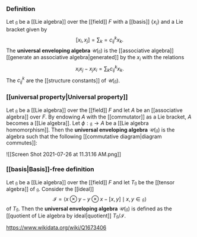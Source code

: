 ### Definition
Let $\mathfrak g$ be a [[Lie algebra]] over the [[field]] $F$ with a [[basis]] $\{x_i\}$ and a Lie bracket given by $$[x_i,x_j] = \sum_k = c_{ij}^kx_k.$$ The **universal enveloping algebra** $\mathcal U(\mathfrak g)$ is the [[associative algebra]] [[generate an associative algebra|generated]] by the $x_i$ with the relations $$x_ix_j-x_jx_i = \sum_k c_{ij}^k x_k.$$ The $c_{ij}^k$ are the [[structure constants]] of $\mathcal U(\mathfrak g)$.
### [[universal property|Universal property]]
Let $\mathfrak g$ be a [[Lie algebra]] over the [[field]] $F$ and let $A$ be an [[associative algebra]] over $F$. By endowing $A$ with the [[commutator]] as a Lie bracket, $A$ becomes a [[Lie algebra]]. Let $\phi: \mathfrak g \to A$ be a [[Lie algebra homomorphism]]. Then the **universal enveloping algebra** $\mathcal U(\mathfrak g)$ is the algebra such that the following [[commutative diagram|diagram commutes]]:

![[Screen Shot 2021-07-26 at 11.31.16 AM.png]]

### [[basis|Basis]]-free definition
Let $\mathfrak g$ be a [[Lie algebra]] over the [[field]] $F$ and let $T\mathfrak g$ be the [[tensor algebra]] of $\mathfrak g$. Consider the [[ideal]] $$\mathcal I = \langle x\otimes y - y\otimes x - [x,y] \mid x,y \in \mathfrak g\rangle$$ of $T\mathfrak g$. Then the **universal enveloping algebra** $\mathcal U(\mathfrak g)$ is defined as the [[quotient of Lie algebra by ideal|quotient]] $T\mathfrak g/\mathcal I$.

https://www.wikidata.org/wiki/Q1673406